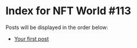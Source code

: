 # Index for NFT World #113
Posts will be displayed in the order below:

- [Your first post](./001-first.md)


